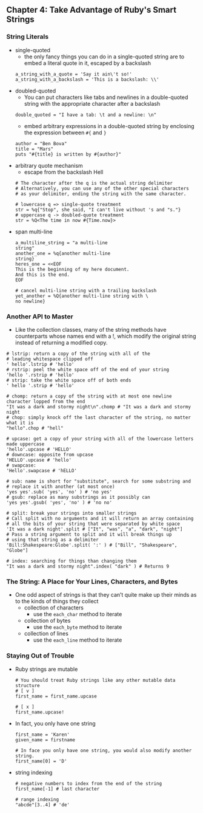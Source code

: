 ## Chapter 4: Take Advantage of Ruby's Smart Strings
	
### String Literals
	
- single-quoted
	- the only fancy things you can do in a single-quoted string are to embed a literal quote in it, escaped by a backslash
	```
	a_string_with_a_quote = 'Say it ain\'t so!'
	a_string_with_a_backslash = 'This is a backslash: \\'
	```
- doubled-quoted
	- You can put characters like tabs and newlines in a double-quoted string with the appropriate character after a backslash
	```
	double_quoted = "I have a tab: \t and a newline: \n"
	```
	- embed arbitrary expressions in a double-quoted string by enclosing the expression between `#{` and `}`
	```
	author = "Ben Bova"
	title = "Mars"
	puts "#{title} is written by #{author}"
	```
- arbitrary quote mechanism
	- escape from the backslash Hell
	```
	# The character after the q is the actual string delimiter
	# Alternatively, you can use any of the other special characters 
	# as your delimiter, ending the string with the same character.
	
	# lowercase q => single-quote treatment
	str = %q{"Stop", she said, "I can't live without 's and "s."}
	# uppercase q -> doubled-quote treatment
	str = %Q<The time in now #{Time.now}>
	```
- span multi-line
	```
	a_multiline_string = "a multi-line
	string"
	another_one = %q{another multi-line
	string}
	heres_one = <<EOF
	This is the beginning of my here document.
	And this is the end.
	EOF
	
	# cancel multi-line string with a trailing backslash
	yet_another = %Q{another multi-line string with \ 
	no newline}
	```

### Another API to Master

- Like the collection classes, many of the string methods have counterparts whose names end with a !, which modify the original string instead of returning a modified copy.

```
# lstrip: return a copy of the string with all of the 
# leading whitespace clipped off
' hello'.lstrip # 'hello'
# rstrip: peel the white space off of the end of your string
'hello '.rstrip # 'hello'
# strip: take the white space off of both ends
' hello '.strip # 'hello'

# chomp: return a copy of the string with at most one newline character lopped from the end
"It was a dark and stormy night\n".chomp # "It was a dark and stormy night
# chop: simply knock off the last character of the string, no matter what it is
"hello".chop # "hell"

# upcase: get a copy of your string with all of the lowercase letters made uppercase
'hello'.upcase # 'HELLO'
# downcase: opposite from upcase
'HELLO'.upcase # 'hello'
# swapcase: 
'Hello'.swapcase # 'hELLO'

# sub: name is short for "substitute", search for some substring and 
# replace it with another (at most once)
'yes yes'.sub( 'yes', 'no' ) # 'no yes'
# gsub: replace as many substrings as it possibly can
'yes yes'.gsub( 'yes', 'no' ) # 'no no'

# split: break your strings into smaller strings
# Call split with no arguments and it will return an array containing 
# all the bits of your string that were separated by white space
'It was a dark night'.split # ["It", "was", "a", "dark", "night"]
# Pass a string argument to split and it will break things up 
# using that string as a delimiter
'Bill:Shakespeare:Globe'.split( ':' ) # ["Bill", "Shakespeare", "Globe"]

# index: searching for things than changing them
"It was a dark and stormy night".index( "dark" ) # Returns 9
```

### The String: A Place for Your Lines, Characters, and Bytes

- One odd aspect of strings is that they can’t quite make up their minds as to the kinds of things they collect
	- collection of characters
		- use the `each_char` method to iterate
	- collection of bytes
		- use the `each_byte` method to iterate
	- collection of lines
		- use the `each_line` method to iterate

### Staying Out of Trouble

- Ruby strings are mutable
	```
	# You should treat Ruby strings like any other mutable data structure
	# [ v ]
  first_name = first_name.upcase
	
	# [ x ]
	first_name.upcase!
	```
- In fact, you only have one string
	```
	first_name = 'Karen'
	given_name = firstname

	# In face you only have one string, you would also modify another string.
	first_name[0] = 'D' 
	```
- string indexing
	```
	# negative numbers to index from the end of the string
	first_name[-1] # last character
	
	# range indexing
	"abcde"[3..4] # 'de'
	```